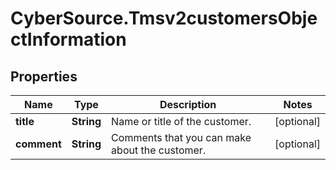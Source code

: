 # CyberSource.Tmsv2customersObjectInformation

## Properties
Name | Type | Description | Notes
------------ | ------------- | ------------- | -------------
**title** | **String** | Name or title of the customer.  | [optional] 
**comment** | **String** | Comments that you can make about the customer.  | [optional] 


